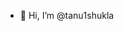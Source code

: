 - 👋 Hi, I’m @tanu1shukla 

<!---
tanu1shukla/tanu1shukla is a ✨ special ✨ repository because its `README.md` (this file) appears on your GitHub profile.
You can click the Preview link to take a look at your changes.
--->
